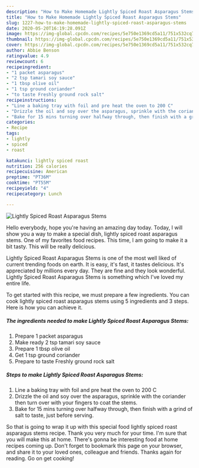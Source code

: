 ```yaml
---
description: "How to Make Homemade Lightly Spiced Roast Asparagus Stems"
title: "How to Make Homemade Lightly Spiced Roast Asparagus Stems"
slug: 1227-how-to-make-homemade-lightly-spiced-roast-asparagus-stems
date: 2020-05-20T16:19:28.091Z
image: https://img-global.cpcdn.com/recipes/5e750e1369cd5a11/751x532cq70/lightly-spiced-roast-asparagus-stems-recipe-main-photo.jpg
thumbnail: https://img-global.cpcdn.com/recipes/5e750e1369cd5a11/751x532cq70/lightly-spiced-roast-asparagus-stems-recipe-main-photo.jpg
cover: https://img-global.cpcdn.com/recipes/5e750e1369cd5a11/751x532cq70/lightly-spiced-roast-asparagus-stems-recipe-main-photo.jpg
author: Abbie Benson
ratingvalue: 4.9
reviewcount: 6
recipeingredient:
- "1 packet asparagus"
- "2 tsp tamari soy sauce"
- "1 tbsp olive oil"
- "1 tsp ground coriander"
- "to taste Freshly ground rock salt"
recipeinstructions:
- "Line a baking tray with foil and pre heat the oven to 200 C"
- "Drizzle the oil and soy over the asparagus, sprinkle with the coriander then turn over with your fingers to coat the stems."
- "Bake for 15 mins turning over halfway through, then finish with a grind of salt to taste, just before serving."
categories:
- Recipe
tags:
- lightly
- spiced
- roast

katakunci: lightly spiced roast 
nutrition: 256 calories
recipecuisine: American
preptime: "PT36M"
cooktime: "PT55M"
recipeyield: "4"
recipecategory: Lunch

---
```



![Lightly Spiced Roast Asparagus Stems](https://img-global.cpcdn.com/recipes/5e750e1369cd5a11/751x532cq70/lightly-spiced-roast-asparagus-stems-recipe-main-photo.jpg)

Hello everybody, hope you're having an amazing day today. Today, I will show you a way to make a special dish, lightly spiced roast asparagus stems. One of my favorites food recipes. This time, I am going to make it a bit tasty. This will be really delicious.



Lightly Spiced Roast Asparagus Stems is one of the most well liked of current trending foods on earth. It is easy, it's fast, it tastes delicious. It's appreciated by millions every day. They are fine and they look wonderful. Lightly Spiced Roast Asparagus Stems is something which I've loved my entire life.


To get started with this recipe, we must prepare a few ingredients. You can cook lightly spiced roast asparagus stems using 5 ingredients and 3 steps. Here is how you can achieve it.

<!--inarticleads1-->

##### The ingredients needed to make Lightly Spiced Roast Asparagus Stems:

1. Prepare 1 packet asparagus
1. Make ready 2 tsp tamari soy sauce
1. Prepare 1 tbsp olive oil
1. Get 1 tsp ground coriander
1. Prepare to taste Freshly ground rock salt




<!--inarticleads2-->

##### Steps to make Lightly Spiced Roast Asparagus Stems:

1. Line a baking tray with foil and pre heat the oven to 200 C
1. Drizzle the oil and soy over the asparagus, sprinkle with the coriander then turn over with your fingers to coat the stems.
1. Bake for 15 mins turning over halfway through, then finish with a grind of salt to taste, just before serving.




So that is going to wrap it up with this special food lightly spiced roast asparagus stems recipe. Thank you very much for your time. I'm sure that you will make this at home. There's gonna be interesting food at home recipes coming up. Don't forget to bookmark this page on your browser, and share it to your loved ones, colleague and friends. Thanks again for reading. Go on get cooking!
